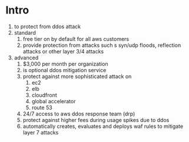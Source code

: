 # Intro
1. to protect from ddos attack
1. standard 
    1. free tier on by default for all aws customers
    1. provide protection from attacks such s syn/udp floods, reflection attacks or other layer 3/4 attacks
1. advanced
    1. $3,000 per month per organization
    1. is optional ddos mitigation service
    1. protect against more sophisticated attack on
        1. ec2
        1. elb
        1. cloudfront
        1. global accelerator
        1. route 53
    1. 24/7 access to aws ddos response team (drp)
    1. protect against higher fees during usage spikes due to ddos
    1. automatically creates, evaluates and deploys waf rules to mitigate layer 7 attacks
